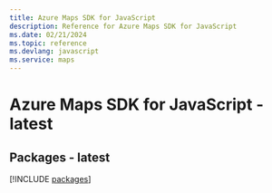```yaml
---
title: Azure Maps SDK for JavaScript
description: Reference for Azure Maps SDK for JavaScript
ms.date: 02/21/2024
ms.topic: reference
ms.devlang: javascript
ms.service: maps
---
```

# Azure Maps SDK for JavaScript - latest
## Packages - latest
[!INCLUDE [packages](maps-index.md)]